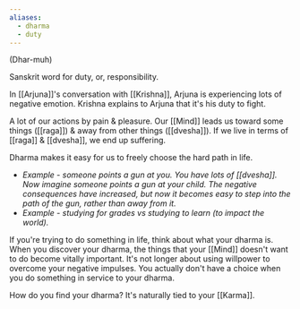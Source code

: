 ```yaml
---
aliases:
  - dharma
  - duty
---
```

(Dhar-muh)

Sanskrit word for duty, or, responsibility.

In [[Arjuna]]'s conversation with [[Krishna]], Arjuna is experiencing lots of negative emotion. Krishna explains to Arjuna that it's his duty to fight.

A lot of our actions by pain & pleasure. Our [[Mind]] leads us toward some things ([[raga]]) & away from other things ([[dvesha]]). If we live in terms of [[raga]] & [[dvesha]], we end up suffering.

Dharma makes it easy for us to freely choose the hard path in life.
- *Example - someone points a gun at you. You have lots of [[dvesha]]. Now imagine someone points a gun at your child. The negative consequences have increased, but now it becomes easy to step into the path of the gun, rather than away from it.*
- *Example - studying for grades vs studying to learn (to impact the world).*

If you're trying to do something in life, think about what your dharma is.
When you discover your dharma, the things that your [[Mind]] doesn't want to do become vitally important. It's not longer about using willpower to overcome your negative impulses. You actually don't have a choice when you do something in service to your dharma.

How do you find your dharma? It's naturally tied to your [[Karma]].